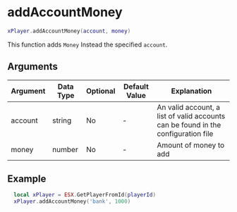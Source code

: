 # addAccountMoney

```lua
xPlayer.addAccountMoney(account, money)
```

This function adds `Money` Instead the specified `account`.

## Arguments

| Argument | Data Type | Optional | Default Value | Explanation                                                                       |
| -------- | --------- | -------- | ------------- | --------------------------------------------------------------------------------- |
| account  | string    | No       | -             | An valid account, a list of valid accounts can be found in the configuration file |
| money    | number    | No       | -             | Amount of money to add                                                            |

## Example

```lua
  local xPlayer = ESX.GetPlayerFromId(playerId)
  xPlayer.addAccountMoney('bank', 1000)
```
